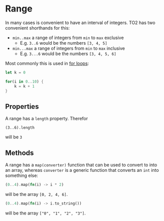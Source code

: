 # Range

In many cases is convenient to have an interval of integers. TO2 has two convenient shorthands for this:

* `min..max` a range of integers from `min` to `max` exclusive
    * E.g. `3..6` would be the numbers `[3, 4, 5]`
* `min...max` a range of integers from `min` to `max` inclusive
    * E.g. `3...6` would be the numbers `[3, 4, 5, 6]`

Most commonly this is used in [for loops](../loops.md#for):

```rust
let k = 0

for(i in 0..10) {
    k = k + 1
}
```

## Properties

A range has a `length` property. Therefor

```
(3..6).length
```

will be `3`

## Methods

A range has a `map(converter)` function that can be used to convert to into an array, whereas `converter` is a generic function that converts an `int` into something else:

```rust
(0..4).map(fn(i) -> i * 2)
```
will be the array `[0, 2, 4, 6]`.

```rust
(0..4).map(fn(i) -> i.to_string())
```
will be the array `["0", "1", "2", "3"]`.
